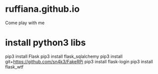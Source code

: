# ruffiana.github.io
Come play with me


# install python3 libs
pip3 install Flask
pip3 install flask_sqlalchemy
pip3 install git+https://github.com/sn4k3/FakeRPi
pip3 install flask-login
pip3 install flask_wtf

